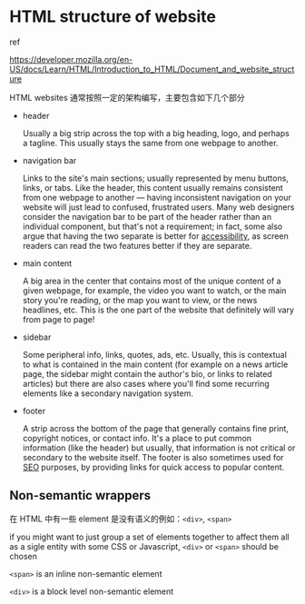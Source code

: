 # HTML structure of website

ref

https://developer.mozilla.org/en-US/docs/Learn/HTML/Introduction_to_HTML/Document_and_website_structure

HTML websites 通常按照一定的架构编写，主要包含如下几个部分

- header

  Usually a big strip across the top with a big heading, logo, and perhaps a tagline. This usually stays the same from one webpage to another.

- navigation bar

  Links to the site's main sections; usually represented by menu buttons,  links, or tabs. Like the header, this content usually remains consistent from one webpage to another — having inconsistent navigation on your  website will just lead to confused, frustrated users. Many web designers consider the navigation bar to be part of the header rather than an  individual component, but that's not a requirement; in fact, some also  argue that having the two separate is better for [accessibility](https://developer.mozilla.org/en-US/docs/Learn/Accessibility), as screen readers can read the two features better if they are separate.

- main content

  A big area in the center that contains most of the unique content of a  given webpage, for example, the video you want to watch, or the main  story you're reading, or the map you want to view, or the news  headlines, etc. This is the one part of the website that definitely will vary from page to page!

- sidebar

  Some peripheral info, links, quotes, ads, etc. Usually, this is  contextual to what is contained in the main content (for example on a  news article page, the sidebar might contain the author's bio, or links  to related articles) but there are also cases where you'll find some  recurring elements like a secondary navigation system.

- footer

  A strip across the bottom of the page that generally contains fine  print, copyright notices, or contact info. It's a place to put common  information (like the header) but usually, that information is not  critical or secondary to the website itself. The footer is also  sometimes used for [SEO](https://developer.mozilla.org/en-US/docs/Glossary/SEO) purposes, by providing links for quick access to popular content.

## Non-semantic wrappers

在 HTML 中有一些 element 是没有语义的例如：`<div>`, `<span>`

if you might want to just group a set of elements together to affect them all as a sigle entity with some CSS or Javascript, `<div>` or `<span>` should be chosen

`<span>` is an inline non-semantic element

`<div>` is a block level non-semantic element